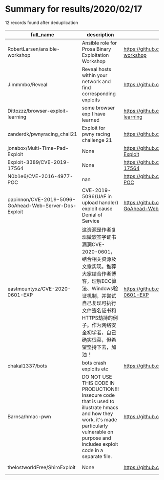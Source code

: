 
# Summary for results/2020/02/17
    
12 records found after deduplication

| full_name | description | html_url | matched_list | matched_count | pushed_at | size | stargazers_count | language | forks_count |
|-------------------------------------------------------|----------------------------------------------------------------------------------------------------------------------------------------------------------------------------------------------------|--------------------------------------------------------------------------|----------------------|-----------------|---------------------------|--------|--------------------|------------|---------------|
| RobertLarsen/ansible-workshop | Ansible role for Prosa Binary Exploitation Workshop | https://github.com/RobertLarsen/ansible-workshop | ['exploit'] | 1 | 2020-02-17 09:17:47+00:00 | 16 | 0 | | 1 |
| Jimmmbo/Reveal | Reveal hosts within your network and find corresponding exploits | https://github.com/Jimmmbo/Reveal | ['exploit'] | 1 | 2020-02-17 11:16:24+00:00 | 4 | 0 | Shell | 0 |
| Dittozzz/browser-exploit-learning | some browser exp I have learned | https://github.com/Dittozzz/browser-exploit-learning | ['exploit'] | 1 | 2020-02-17 08:30:57+00:00 | 24644 | 0 | JavaScript | 0 |
| zanderdk/pwnyracing_chall21 | Exploit for pwny racing challenge 21 | https://github.com/zanderdk/pwnyracing_chall21 | ['exploit'] | 1 | 2020-02-17 15:35:36+00:00 | 973 | 0 | Python | 0 |
| jonabox/Multi-Time-Pad-Exploit | None | https://github.com/jonabox/Multi-Time-Pad-Exploit | ['exploit'] | 1 | 2020-02-17 03:26:00+00:00 | 0 | 0 | TypeScript | 0 |
| Exploit-3389/CVE-2019-17564 | None | https://github.com/Exploit-3389/CVE-2019-17564 | ['cve-2'] | 1 | 2020-02-17 10:02:47+00:00 | 1 | 0 | | 0 |
| N0b1e6/CVE-2016-4977-POC | nan | https://github.com/N0b1e6/CVE-2016-4977-POC | ['cve poc', 'cve-2'] | 2 | 2020-02-17 09:55:30+00:00 | 0 | 0 | Python | 0 |
| papinnon/CVE-2019-5096-GoAhead-Web-Server-Dos-Exploit | CVE-2019-5096(UAF in upload handler) exploit cause Denial of Service | https://github.com/papinnon/CVE-2019-5096-GoAhead-Web-Server-Dos-Exploit | ['cve-2', 'exploit'] | 2 | 2020-02-17 13:47:55+00:00 | 282 | 11 | Python | 4 |
| eastmountyxz/CVE-2020-0601-EXP | 这资源是作者复现微软签字证书漏洞CVE-2020-0601，结合相关资源及文章实现。推荐大家结合作者博客，理解ECC算法、Windows验证机制，并尝试自己复现可执行文件签名证书和HTTPS劫持的例子。作为网络安全初学者，自己确实很菜，但希望坚持下去，加油！ | https://github.com/eastmountyxz/CVE-2020-0601-EXP | ['cve-2'] | 1 | 2020-02-17 16:09:40+00:00 | 5278 | 23 | Ruby | 0 |
| chakal1337/bots | bots crash exploits etc | https://github.com/chakal1337/bots | ['exploit'] | 1 | 2020-02-17 18:26:23+00:00 | 7 | 0 | Python | 0 |
| Barnsa/hmac-pwn | DO NOT USE THIS CODE IN PRODUCTION!!! Insecure code that is used to illustrate hmacs and how they work, it's made particularly vulnerable on purpose and includes exploit code in a separate file. | https://github.com/Barnsa/hmac-pwn | ['exploit'] | 1 | 2020-02-17 19:56:59+00:00 | 4 | 0 | Python | 0 |
| thelostworldFree/ShiroExploit | None | https://github.com/thelostworldFree/ShiroExploit | ['exploit'] | 1 | 2020-02-17 09:27:09+00:00 | 49527 | 0 | | 0 |
